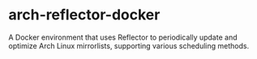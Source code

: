 # arch-reflector-docker
A Docker environment that uses Reflector to periodically update and optimize Arch Linux mirrorlists, supporting various scheduling methods.
